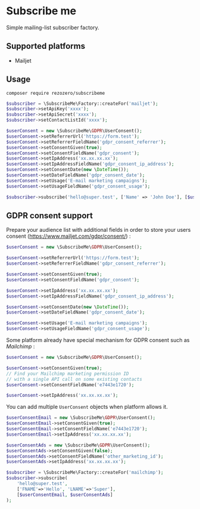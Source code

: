 # Subscribe me
Simple mailing-list subscriber factory.

## Supported platforms

- Mailjet

## Usage

```
composer require rezozero/subscribeme
```

```php
$subscriber = \SubscribeMe\Factory::createFor('mailjet');
$subscriber->setApiKey('xxxx');
$subscriber->setApiSecret('xxxx');
$subscriber->setContactListId('xxxx');

$userConsent = new \SubscribeMe\GDPR\UserConsent();
$userConsent->setReferrerUrl('https://form.test');
$userConsent->setReferrerFieldName('gdpr_consent_referrer');
$userConsent->setConsentGiven(true);
$userConsent->setConsentFieldName('gdpr_consent');
$userConsent->setIpAddress('xx.xx.xx.xx');
$userConsent->setIpAddressFieldName('gdpr_consent_ip_address');
$userConsent->setConsentDate(new \DateTime());
$userConsent->setDateFieldName('gdpr_consent_date');
$userConsent->setUsage('E-mail marketing campaigns');
$userConsent->setUsageFieldName('gdpr_consent_usage');

$subscriber->subscribe('hello@super.test', ['Name' => 'John Doe'], [$userConsent]);
```

## GDPR consent support

Prepare your audience list with additional fields in order to store your users consent (https://www.mailjet.com/gdpr/consent/) :

```php
$userConsent = new \SubscribeMe\GDPR\UserConsent();

$userConsent->setReferrerUrl('https://form.test');
$userConsent->setReferrerFieldName('gdpr_consent_referrer');

$userConsent->setConsentGiven(true);
$userConsent->setConsentFieldName('gdpr_consent');

$userConsent->setIpAddress('xx.xx.xx.xx');
$userConsent->setIpAddressFieldName('gdpr_consent_ip_address');

$userConsent->setConsentDate(new \DateTime());
$userConsent->setDateFieldName('gdpr_consent_date');

$userConsent->setUsage('E-mail marketing campaigns');
$userConsent->setUsageFieldName('gdpr_consent_usage');
```

Some platform already have special mechanism for GDPR consent such as *Mailchimp* : 

```php
$userConsent = new \SubscribeMe\GDPR\UserConsent();

$userConsent->setConsentGiven(true);
// Find your Mailchimp marketing permission ID 
// with a single API call on some existing contacts
$userConsent->setConsentFieldName('e7443e1720');

$userConsent->setIpAddress('xx.xx.xx.xx');
```

You can add multiple `UserConsent` objects when platform allows it.

```php
$userConsentEmail = new \SubscribeMe\GDPR\UserConsent();
$userConsentEmail->setConsentGiven(true);
$userConsentEmail->setConsentFieldName('e7443e1720');
$userConsentEmail->setIpAddress('xx.xx.xx.xx');

$userConsentAds = new \SubscribeMe\GDPR\UserConsent();
$userConsentAds->setConsentGiven(false);
$userConsentAds->setConsentFieldName('other_marketing_id');
$userConsentAds->setIpAddress('xx.xx.xx.xx');

$subscriber = \SubscribeMe\Factory::createFor('mailchimp');
$subscriber->subscribe(
    'hello@super.test', 
    ['FNAME'=>'Hello', 'LNAME'=>'Super'],
    [$userConsentEmail, $userConsentAds]
);
```

